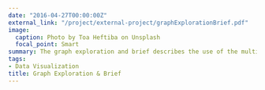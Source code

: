 ```yaml
---
date: "2016-04-27T00:00:00Z"
external_link: "/project/external-project/graphExplorationBrief.pdf"
image:
  caption: Photo by Toa Heftiba on Unsplash
  focal_point: Smart
summary: The graph exploration and brief describes the use of the multi-set bar chart in displaying data from the Youth Risk Behavior Surveillance System.
tags:
- Data Visualization
title: Graph Exploration & Brief
---
```

